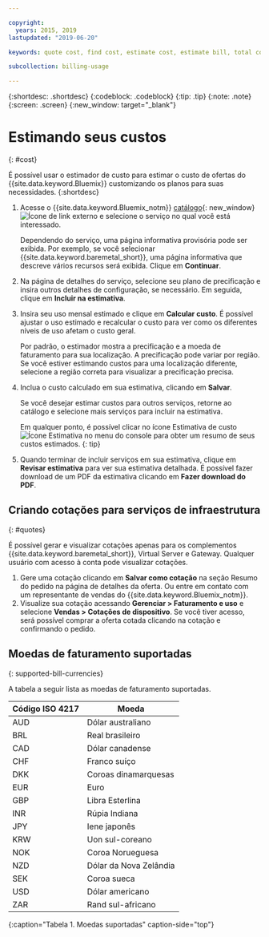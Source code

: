```yaml
---

copyright:
  years: 2015, 2019
lastupdated: "2019-06-20"

keywords: quote cost, find cost, estimate cost, estimate bill, total cost, service cost

subcollection: billing-usage

---
```


{:shortdesc: .shortdesc}
{:codeblock: .codeblock}
{:tip: .tip}
{:note: .note}
{:screen: .screen}
{:new_window: target="_blank"}

# Estimando seus custos
{: #cost}

É possível usar o estimador de custo para estimar o custo de ofertas do {{site.data.keyword.Bluemix}} customizando os planos para suas necessidades.
{:shortdesc}

1. Acesse o {{site.data.keyword.Bluemix_notm}} [catálogo](https://cloud.ibm.com/catalog){: new_window} ![Ícone de link externo](../icons/launch-glyph.svg "Ícone de link externo") e selecione o serviço no qual você está interessado.

     Dependendo do serviço, uma página informativa provisória pode ser exibida. Por exemplo, se você selecionar {{site.data.keyword.baremetal_short}}, uma página informativa que descreve vários recursos será exibida. Clique em **Continuar**.
1. Na página de detalhes do serviço, selecione seu plano de precificação e insira outros detalhes de configuração, se necessário. Em seguida, clique em **Incluir na estimativa**.
1. Insira seu uso mensal estimado e clique em **Calcular custo**. É possível ajustar o uso estimado e recalcular o custo para ver como os diferentes níveis de uso afetam o custo geral. 

   Por padrão, o estimador mostra a precificação e a moeda de faturamento para sua localização. A precificação pode variar por região. Se você estiver estimando custos para uma localização diferente, selecione a região correta para visualizar a precificação precisa.
1. Inclua o custo calculado em sua estimativa, clicando em **Salvar**.

   Se você desejar estimar custos para outros serviços, retorne ao catálogo e selecione mais serviços para incluir na estimativa.

   Em qualquer ponto, é possível clicar no ícone Estimativa de custo ![Ícone Estimativa](../icons/Estimator.svg) no menu do console para obter um resumo de seus custos estimados.
   {: tip}
1. Quando terminar de incluir serviços em sua estimativa, clique em **Revisar estimativa** para ver sua estimativa detalhada. É possível fazer download de um PDF da estimativa clicando em **Fazer download do PDF**.


## Criando cotações para serviços de infraestrutura
{: #quotes}

É possível gerar e visualizar cotações apenas para os complementos {{site.data.keyword.baremetal_short}}, Virtual Server e Gateway. Qualquer usuário com acesso à conta pode visualizar cotações.

  1. Gere uma cotação clicando em **Salvar como cotação** na seção Resumo do pedido na página de detalhes da oferta. Ou entre em contato com um representante de vendas do {{site.data.keyword.Bluemix_notm}}.
  2. Visualize sua cotação acessando **Gerenciar > Faturamento e uso** e selecione **Vendas > Cotações de dispositivo**. Se você tiver acesso, será possível comprar a oferta cotada clicando na cotação e confirmando o pedido.


## Moedas de faturamento suportadas
{: supported-bill-currencies}

A tabela a seguir lista as moedas de faturamento suportadas.

| Código ISO 4217 | Moeda             |
|---------------|----------------------|
|AUD            | Dólar australiano    |
|BRL            |	Real brasileiro       |
|CAD            |	Dólar canadense      |
|CHF            |	Franco suíço          |
|DKK            |	Coroas dinamarquesas         |
|EUR            |	Euro                 |
|GBP            |	Libra Esterlina       |
|INR            |	Rúpia Indiana         |
|JPY            |	Iene japonês         |
|KRW            |	Uon sul-coreano     |
|NOK            |	Coroa Norueguesa      |
|NZD            |	Dólar da Nova Zelândia   |
|SEK            |	Coroa sueca        |
|USD            | Dólar americano |
|ZAR            |	Rand sul-africano   |
{:caption="Tabela 1. Moedas suportadas" caption-side="top"}
